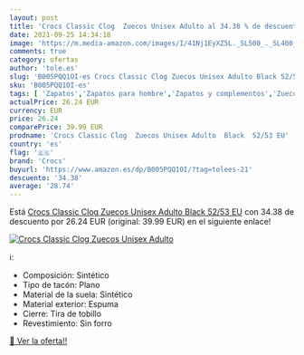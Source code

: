 ```yaml
---
layout: post
title: 'Crocs Classic Clog  Zuecos Unisex Adulto al 34.38 % de descuento'
date: 2021-09-25 14:34:18
image: 'https://m.media-amazon.com/images/I/41Nj1EyXZ5L._SL500_._SL400_.jpg'
comments: true
category: ofertas
author: 'tole.es'
slug: 'B005PQQ1OI-es Crocs Classic Clog Zuecos Unisex Adulto Black 52/53 EU'
sku: 'B005PQQ1OI-es'
tags: [ 'Zapatos','Zapatos para hombre','Zapatos y complementos','Zuecos y mules para hombre','crocs','zuecos', ]
actualPrice: 26.24 EUR
currency: EUR
price: 26.24
comparePrice: 39.99 EUR
prodname: 'Crocs Classic Clog  Zuecos Unisex Adulto  Black  52/53 EU'
country: 'es'
flag: '🇪🇸'
brand: 'Crocs'
buyurl: 'https://www.amazon.es/dp/B005PQQ1OI/?tag=tolees-21'
descuento: '34.38'
average: '28.74'
---
```


Está [Crocs Classic Clog  Zuecos Unisex Adulto  Black  52/53 EU](https://www.amazon.es/dp/B005PQQ1OI/?tag=tolees-21) con 34.38 de descuento por 26.24 EUR (original: 39.99 EUR) en el siguiente enlace!

[![Crocs Classic Clog  Zuecos Unisex Adulto](https://m.media-amazon.com/images/I/41Nj1EyXZ5L._SL500_._SL400_.jpg)](https://www.amazon.es/dp/B005PQQ1OI/?tag=tolees-21)

ℹ️:

- Composición: Sintético
- Tipo de tacón: Plano
- Material de la suela: Sintético
- Material exterior: Espuma
- Cierre: Tira de tobillo
- Revestimiento: Sin forro

[🛒 Ver la oferta!!](https://www.amazon.es/dp/B005PQQ1OI/?tag=tolees-21)
